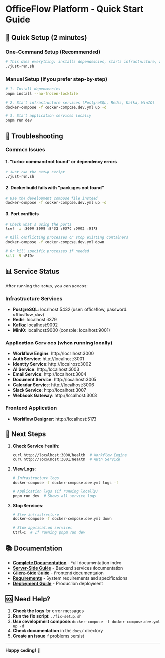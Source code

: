 # OfficeFlow Platform - Quick Start Guide

## 🚀 Quick Setup (2 minutes)

### One-Command Setup (Recommended)
```bash
# This does everything: installs dependencies, starts infrastructure, and runs services
./just-run.sh
```

### Manual Setup (If you prefer step-by-step)
```bash
# 1. Install dependencies
pnpm install --no-frozen-lockfile

# 2. Start infrastructure services (PostgreSQL, Redis, Kafka, MinIO)
docker-compose -f docker-compose.dev.yml up -d

# 3. Start application services locally
pnpm run dev
```

## 🔧 Troubleshooting

### Common Issues

#### 1. "turbo: command not found" or dependency errors
```bash
# Just run the setup script
./just-run.sh
```

#### 2. Docker build fails with "packages not found"
```bash
# Use the development compose file instead
docker-compose -f docker-compose.dev.yml up -d
```

#### 3. Port conflicts
```bash
# Check what's using the ports
lsof -i :3000-3008 :5432 :6379 :9092 :5173

# Kill conflicting processes or stop existing containers
docker-compose -f docker-compose.dev.yml down

# Or kill specific processes if needed
kill -9 <PID>
```

## 📊 Service Status

After running the setup, you can access:

### Infrastructure Services
- **PostgreSQL**: localhost:5432 (user: officeflow, password: officeflow_dev)
- **Redis**: localhost:6379
- **Kafka**: localhost:9092
- **MinIO**: localhost:9000 (console: localhost:9001)

### Application Services (when running locally)
- **Workflow Engine**: http://localhost:3000
- **Auth Service**: http://localhost:3001
- **Identity Service**: http://localhost:3002
- **AI Service**: http://localhost:3003
- **Email Service**: http://localhost:3004
- **Document Service**: http://localhost:3005
- **Calendar Service**: http://localhost:3006
- **Slack Service**: http://localhost:3007
- **Webhook Gateway**: http://localhost:3008

### Frontend Application
- **Workflow Designer**: http://localhost:5173

## 🎯 Next Steps

1. **Check Service Health**:
   ```bash
   curl http://localhost:3000/health  # Workflow Engine
   curl http://localhost:3001/health  # Auth Service
   ```

2. **View Logs**:
   ```bash
   # Infrastructure logs
   docker-compose -f docker-compose.dev.yml logs -f

   # Application logs (if running locally)
   pnpm run dev  # Shows all service logs
   ```

3. **Stop Services**:
   ```bash
   # Stop infrastructure
   docker-compose -f docker-compose.dev.yml down

   # Stop application services
   Ctrl+C  # If running pnpm run dev
   ```

## 📚 Documentation

- **[Complete Documentation](docs/README.md)** - Full documentation index
- **[Server-Side Guide](docs/SERVER_SIDE.md)** - Backend services documentation
- **[Client-Side Guide](docs/CLIENT_SIDE.md)** - Frontend documentation
- **[Requirements](docs/REQUIREMENTS.md)** - System requirements and specifications
- **[Deployment Guide](DEPLOYMENT.md)** - Production deployment

## 🆘 Need Help?

1. **Check the logs** for error messages
2. **Run the fix script**: `./fix-setup.sh`
3. **Use development compose**: `docker-compose -f docker-compose.dev.yml up -d`
4. **Check documentation** in the `docs/` directory
5. **Create an issue** if problems persist

---

**Happy coding! 🎉**